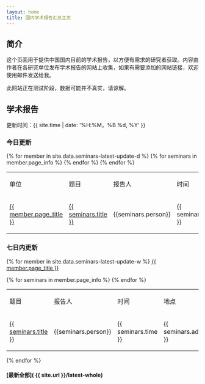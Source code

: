 ```yaml
---
layout: home
title: 国内学术报告汇总主页
---
```

## 简介

这个页面用于提供中国国内目前的学术报告，以方便有需求的研究者获取。内容由作者在各研究单位发布学术报告的网站上收集，如果有需要添加的网站链接，欢迎使用邮件发送给我。

此网站正在测试阶段，数据可能并不真实，请谅解。

## 学术报告

更新时间：{{ site.time | date: '%H:%M，%B %d, %Y' }}

### 今日更新
<table>
  <tbody>
    <tr>
        <td><p>单位</p></td>
		<td><p>题目</p></td>
		<td><p>报告人</p></td>
		<td><p>时间</p></td>
		<td><p>地点</p></td>
		<td><p>详细信息</p></td>
    </tr>
{% for member in site.data.seminars-latest-update-d %}
    {% for seminars in member.page_info %}
    <tr>
        <td><a href="{{ member.page_url }}">{{ member.page_title }} </a></td>
    	<td><a href="{{ seminars.href }}">{{ seminars.title }}</a></td>
        <td><p>{{seminars.person}}</p></td>
        <td><p>{{ seminars.time }}</p></td>
		<td><p>{{ seminars.address }}</p></td>
		<td><p>{{ seminars.info }}</p></td>
    </tr>
    {% endfor %}
{% endfor %}
    </tbody>
</table>

### 七日内更新

{% for member in site.data.seminars-latest-update-w %}
<a href="{{ member.page_url }}">{{ member.page_title }} </a>
<table>
  <tbody>
    <tr>
		<td><p>题目</p></td>
		<td><p>报告人</p></td>
		<td><p>时间</p></td>
		<td><p>地点</p></td>
		<td><p>详细信息</p></td>
    </tr>
    {% for seminars in member.page_info %}
    <tr>
    	<td><a href="{{ seminars.href }}">{{ seminars.title }}</a></td>
        <td><p>{{seminars.person}}</p></td>
        <td><p>{{ seminars.time }}</p></td>
		<td><p>{{ seminars.address }}</p></td>
		<td><p>{{ seminars.info }}</p></td>
    </tr>
    {% endfor %}
        </tbody>
</table>
{% endfor %}

#### [最新全部]( {{ site.url }}/latest-whole)
